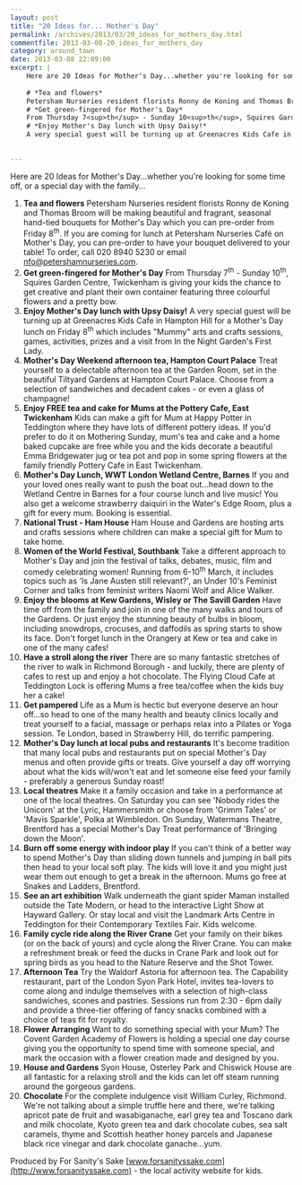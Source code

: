 ```yaml
---
layout: post
title: "20 Ideas for... Mother's Day"
permalink: /archives/2013/03/20_ideas_for_mothers_day.html
commentfile: 2013-03-08-20_ideas_for_mothers_day
category: around_town
date: 2013-03-08 22:09:00
excerpt: |
    Here are 20 Ideas for Mother's Day...whether you're looking for some time off, or a special day with the family...
    
    # *Tea and flowers*
    Petersham Nurseries resident florists Ronny de Koning and Thomas Broom will be making beautiful and fragrant, seasonal hand-tied bouquets for Mother's Day which you can pre-order from Friday 8<sup>th</sup>. If you are coming for lunch at Petersham Nurseries Caf&#233; on Mother's Day, you can pre-order to have your bouquet delivered to your table! To order, call 020 8940 5230 or email <a href="mailto:nfo@petershamnurseries.com">nfo@petershamnurseries.com</a>
    # *Get green-fingered for Mother's Day*
    From Thursday 7<sup>th</sup> - Sunday 10<sup>th</sup>, Squires Garden Centre, Twickenham is giving your kids the chance to get creative and plant their own container featuring three colourful flowers and a pretty bow.
    # *Enjoy Mother's Day lunch with Upsy Daisy!*
    A very special guest will be turning up at Greenacres Kids Cafe in Hampton Hill for a  Mother's Day lunch on Friday 8<sup>th</sup> which includes "Mummy" arts and crafts sessions, games, activities, prizes and a visit from In the Night Garden's First Lady.
    

---
```


Here are 20 Ideas for Mother's Day...whether you're looking for some time off, or a special day with the family...

1.  **Tea and flowers**
    Petersham Nurseries resident florists Ronny de Koning and Thomas Broom will be making beautiful and fragrant, seasonal hand-tied bouquets for Mother's Day which you can pre-order from Friday 8<sup>th</sup>. If you are coming for lunch at Petersham Nurseries Café on Mother's Day, you can pre-order to have your bouquet delivered to your table! To order, call 020 8940 5230 or email <nfo@petershamnurseries.com>.
2.  **Get green-fingered for Mother's Day**
    From Thursday 7<sup>th</sup> - Sunday 10<sup>th</sup>, Squires Garden Centre, Twickenham is giving your kids the chance to get creative and plant their own container featuring three colourful flowers and a pretty bow.
3.  **Enjoy Mother's Day lunch with Upsy Daisy!**
    A very special guest will be turning up at Greenacres Kids Cafe in Hampton Hill for a Mother's Day lunch on Friday 8<sup>th</sup> which includes "Mummy" arts and crafts sessions, games, activities, prizes and a visit from In the Night Garden's First Lady.
4.  **Mother's Day Weekend afternoon tea, Hampton Court Palace**
    Treat yourself to a delectable afternoon tea at the Garden Room, set in the beautiful Tiltyard Gardens at Hampton Court Palace. Choose from a selection of sandwiches and decadent cakes - or even a glass of champagne!
5.  **Enjoy FREE tea and cake for Mums at the Pottery Cafe, East Twickenham**
    Kids can make a gift for Mum at Happy Potter in Teddington where they have lots of different pottery ideas. If you'd prefer to do it on Mothering Sunday, mum's tea and cake and a home baked cupcake are free while you and the kids decorate a beautiful Emma Bridgewater jug or tea pot and pop in some spring flowers at the family friendly Pottery Cafe in East Twickenham.
6.  **Mother's Day Lunch, WWT London Wetland Centre, Barnes**
    If you and your loved ones really want to push the boat out...head down to the Wetland Centre in Barnes for a four course lunch and live music! You also get a welcome strawberry daiquiri in the Water's Edge Room, plus a gift for every mum. Booking is essential.
7.  **National Trust - Ham House**
    Ham House and Gardens are hosting arts and crafts sessions where children can make a special gift for Mum to take home.
8.  **Women of the World Festival, Southbank**
    Take a different approach to Mother's Day and join the festival of talks, debates, music, film and comedy celebrating women! Running from 6-10<sup>th</sup> March, it includes topics such as 'Is Jane Austen still relevant?', an Under 10's Feminist Corner and talks from feminist writers Naomi Wolf and Alice Walker.
9.  **Enjoy the blooms at Kew Gardens, Wisley or The Savill Garden**
    Have time off from the family and join in one of the many walks and tours of the Gardens. Or just enjoy the stunning beauty of bulbs in bloom, including snowdrops, crocuses, and daffodils as spring starts to show its face. Don't forget lunch in the Orangery at Kew or tea and cake in one of the many cafes!
10. **Have a stroll along the river**
    There are so many fantastic stretches of the river to walk in Richmond Borough - and luckily, there are plenty of cafes to rest up and enjoy a hot chocolate. The Flying Cloud Cafe at Teddington Lock is offering Mums a free tea/coffee when the kids buy her a cake!
11. **Get pampered**
    Life as a Mum is hectic but everyone deserve an hour off...so head to one of the many health and beauty clinics locally and treat yourself to a facial, massage or perhaps relax into a Pilates or Yoga session. Te London, based in Strawberry Hill, do terrific pampering.
12. **Mother's Day lunch at local pubs and restaurants**
    It's become tradition that many local pubs and restaurants put on special Mother's Day menus and often provide gifts or treats. Give yourself a day off worrying about what the kids will/won't eat and let someone else feed your family - preferably a generous Sunday roast!
13. **Local theatres**
    Make it a family occasion and take in a performance at one of the local theatres. On Saturday you can see 'Nobody rides the Unicorn' at the Lyric, Hammersmith or choose from 'Grimm Tales' or 'Mavis Sparkle', Polka at Wimbledon. On Sunday, Watermans Theatre, Brentford has a special Mother's Day Treat performance of 'Bringing down the Moon'.
14. **Burn off some energy with indoor play**
    If you can't think of a better way to spend Mother's Day than sliding down tunnels and jumping in ball pits then head to your local soft play. The kids will love it and you might just wear them out enough to get a break in the afternoon. Mums go free at Snakes and Ladders, Brentford.
15. **See an art exhibition**
    Walk underneath the giant spider Maman installed outside the Tate Modern, or head to the interactive Light Show at Hayward Gallery. Or stay local and visit the Landmark Arts Centre in Teddington for their Contemporary Textiles Fair. Kids welcome.
16. **Family cycle ride along the River Crane**
    Get your family on their bikes (or on the back of yours) and cycle along the River Crane. You can make a refreshment break or feed the ducks in Crane Park and look out for spring birds as you head to the Nature Reserve and the Shot Tower.
17. **Afternoon Tea**
    Try the Waldorf Astoria for afternoon tea. The Capability restaurant, part of the London Syon Park Hotel, invites tea-lovers to come along and indulge themselves with a selection of high-class sandwiches, scones and pastries. Sessions run from 2:30 - 6pm daily and provide a three-tier offering of fancy snacks combined with a choice of teas fit for royalty.
18. **Flower Arranging**
    Want to do something special with your Mum? The Covent Garden Academy of Flowers is holding a special one day course giving you the opportunity to spend time with someone special, and mark the occasion with a flower creation made and designed by you.
19. **House and Gardens**
    Syon House, Osterley Park and Chiswick House are all fantastic for a relaxing stroll and the kids can let off steam running around the gorgeous gardens.
20. **Chocolate**
    For the complete indulgence visit William Curley, Richmond. We're not talking about a simple truffle here and there, we're talking apricot pate de fruit and wasabiganache, earl grey tea and Toscano dark and milk chocolate, Kyoto green tea and dark chocolate cubes, sea salt caramels, thyme and Scottish heather honey parcels and Japanese black rice vinegar and dark chocolate ganache...yum.

Produced by For Sanity's Sake [www.forsanityssake.com](http://www.forsanityssake.com) - the local activity website for kids.
